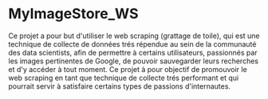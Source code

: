 # MyImageStore_WS
Ce projet a pour but d'utiliser le web scraping (grattage de toile), qui est une technique de collecte de données trés répendue au sein de la communauté des data scientists, afin de permettre à certains utilisateurs, passionnés par les images pertinentes de Google, de pouvoir sauvegarder leurs recherches et d'y accéder à tout moment. Ce projet à pour objectif de promouvoir le web scraping en tant que technique de collecte trés performant et qui pourrait servir à satisfaire certains types de passions d'internautes.
